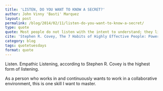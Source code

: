 ```yaml
---
title: 'LISTEN, DO YOU WANT TO KNOW A SECRET?'
author: John Vinny 'Basti' Marquez
layout: post
permalink: /blog/2014/02/11/listen-do-you-want-to-know-a-secret/
type: quote
quote: Most people do not listen with the intent to understand; they listen with the intent to reply.
cite: 'Stephen R. Covey, The 7 Habits of Highly Effective People: Powerful Lessons in Personal Change'
category: blog
tags: quotetuesdays
format: quote
---
```

Listen. Empathic Listening, according to Stephen R. Covey is the highest form of listening.

As a person who works in and continuously wants to work in a collaborative environment, this is one skill I want to master.